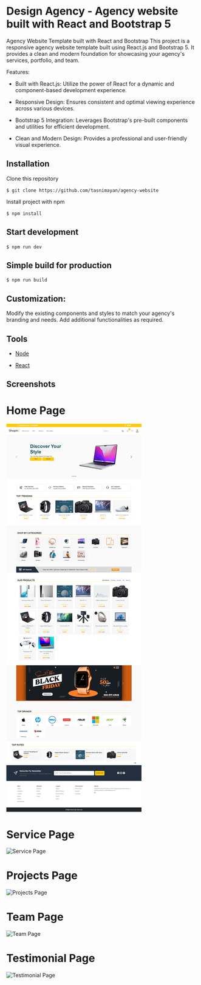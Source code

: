 # Design Agency - Agency website built with React and Bootstrap 5

Agency Website Template built with React and Bootstrap
This project is a responsive agency website template built using React.js and Bootstrap 5. It provides a clean and modern foundation for showcasing your agency's services, portfolio, and team.

Features:

- Built with React.js: Utilize the power of React for a dynamic and component-based development experience.

- Responsive Design: Ensures consistent and optimal viewing experience across various devices.

- Bootstrap 5 Integration: Leverages Bootstrap's pre-built components and utilities for efficient development.

- Clean and Modern Design: Provides a professional and user-friendly visual experience.

## Installation

Clone this repository

```
$ git clone https://github.com/tasnimayan/agency-website
```

Install project with npm

```
$ npm install
```

## Start development

```
$ npm run dev
```

## Simple build for production

```
$ npm run build
```

## Customization:

Modify the existing components and styles to match your agency's branding and needs.
Add additional functionalities as required.

## Tools

- [Node](https://nodejs.org/en/)

- [React](https://reactjs.org/)

## Screenshots

# Home Page

![Home Page](https://github.com/tasnimayan/mern-ecommerce/blob/main/public/screenshot/home.png)

# Service Page

![Service Page](https://github.com/tasnimayan/mern-ecommerce/blob/main/public/screenshot/services.png)

# Projects Page

![Projects Page](https://github.com/tasnimayan/mern-ecommerce/blob/main/public/screenshot/projects.png)

# Team Page

![Team Page](https://github.com/tasnimayan/mern-ecommerce/blob/main/public/screenshot/team.png)

# Testimonial Page

![Testimonial Page](https://github.com/tasnimayan/mern-ecommerce/blob/main/public/screenshot/testimonial.png)
